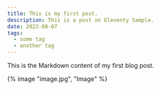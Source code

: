 ```yaml
---
title: This is my first post.
description: This is a post on Eleventy Sample.
date: 2022-08-07
tags:
  - some tag
  - another tag
---
```


This is the Markdown content of my first blog post.

{% image "image.jpg", "Image" %}
